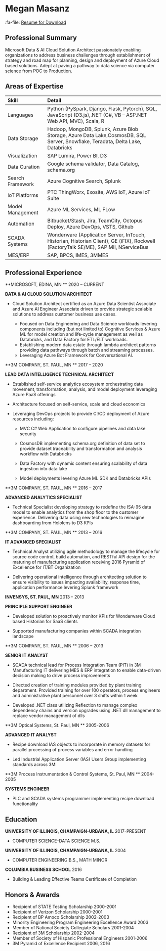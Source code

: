 # Megan Masanz

:fa-file: [Resume for Download](https://github.com/megado123/resume/blob/master/MeganMasanz_2021.pdf?raw=true)

## Professional Summary

Microsoft Data & AI Cloud Solution Architect passionately enabling organizations to address business challenges through establishment of strategy and road map for planning, design and deployment of Azure Cloud based solutions.  Adept at paving a pathway to data science via computer science from POC to Production.

## Areas of Expertise  
  
|Skill| Detail|
|:-------------    |:-------------------------------------------------------------------------------------------------------------------------------------|
| Languages        | Python (PySpark, Django, Flask, Pytorch), SQL, JavaScript (D3.js),.NET (C\#, VB – ASP.NET Web API, MVC), Scala, R                             |
| Data Storage     | Hadoop, MongoDB, Splunk, Azure Blob Storage, Azure Data Lake,CosmosDB, SQL Server, Snowflake, Teradata, Delta Lake, Databricks       |
| Visualization    | SAP Lumira, Power BI, D3                                                                                                             |
| Data Curation    | Google schema validator, Data Catalog, schema.org                                                                                                              |
| Search Framework | Azure Cognitive Search, Splunk                                                                                                       |
| IoT Platforms    | PTC ThingWorx, Exosite, AWS IoT, Azure IoT Suite                                                                                     |
| Model Management | Azure ML Services, ML FLow                                                                                                                |
| Automation       | Bitbucket/Stash, Jira, TeamCity, Octopus Deploy, Azure DevOps, VSTS, Github                                                          |
| SCADA Systems    | Wonderware (Application Server, InTouch, Historian, Historian Client), GE (iFIX), Rockwell (FactoryTalk SE/ME), SAP MII, NServiceBus |
| MES/ERP          | SAP, BPCS, IMES, 3MMES                                                                                                               |  
  
  
## Professional Experience  

**MICROSOFT, EDINA, MN ** 2020 – CURRENT 

**DATA & AI CLOUD SOLUTION ARCHITECT**


-   Cloud Solution Architect certified as an Azure Data Scientist Associate and Azure AI Engineer Associate 
	driven to provide strategic scalable solutions to address customer business use cases.

    -   Focused on Data Engineering and Data Science workloads levering components including (but not limited to) 
		Cognitive Services & Azure ML for model creation and life-cycle management as well as Databricks, and Data Factory for ETL/ELT workloads.  
    -   Establishing modern data estate through lambda architect patterns providing data pathways through batch and streaming processes.  
    -   Leveraging Azure Bot Framework for Conversational AI.
  

**3M COMPANY, ST. PAUL, MN ** 2017 – 2020 

**LEAD DATA INTELLIGENCE TECHNICAL ARCHITECT**

-   Established self-service analytics ecosystem orchestrating data movement,
    transformation, analysis, and model deployment leveraging Azure PaaS
    offerings

-   Architecture focused on self-service, scale and cloud economics

-   Leveraging DevOps projects to provide CI/CD deployment of Azure resources
    including:

    -   MVC C# Web Application to configure pipelines and data lake security

    -   CosmosDB implementing schema.org definition of data set to provide
        dataset traceability and transformation and analysis workflow with
        Databricks

    -   Data Factory with dynamic content ensuring scalability of data ingestion
        into data lake

    -   Model deployments levering Azure ML SDK and Databricks APIs

**3M COMPANY, ST. PAUL, MN ** 2016 – 2017

**ADVANCED ANALYTICS SPECIALIST**

-   Technical Specialist developing strategy to redefine the ISA-95 data model
    to enable analytics from the shop floor to the customer experience.
    Delivering data using new technologies to reimagine dashboarding from
    Hololens to D3 KPIs

**3M COMPANY, ST. PAUL, MN ** 2013 – 2016

**IT ADVANCED SPECIALIST**

-   Technical Analyst utilizing agile methodology to manage the lifecycle for
    source code control, build automation, and RESTful API design for the
    maturing of manufacturing application receiving 2016 Pyramid of Excellence
    for IT/BT Organization

-   Delivering operational intelligence through architecting solution to ensure
    visibility to issues impacting availability, response time, application
    performance levering Splunk framework

**INVENSYS, ST. PAUL, MN** 2013 – 2013

**PRINCIPLE SUPPORT ENGINEER**

-   Developed solution to proactively monitor KPIs for Wonderware Cloud based
    Historian for SaaS clients

-   Supported manufacturing companies within SCADA integration landscape

**3M COMPANY, ST. PAUL, MN ** 2006 – 2013

**SENIOR IT ANALYST**

-   SCADA technical lead for Process Integration Team (PIT) in 3M Manufacturing
    IT delivering MES & ERP integration to enable data-driven decision making to
    drive process improvements

-   Directed creation of training modules provided by plant training department.
    Provided training for over 100 operators, process engineers and
    administrative plant personnel over 3 shifts within 1 week

-   Developed .NET class utilizing Reflection to manage complex dependency
    chains and version upgrades using .NET dll management to replace vendor
    management of dlls

**3M Optical Systems, St. Paul, MN ** 2005-2006

**ADVANCED IT ANALYST**


-   Recipe download IAS objects to incorporate in memory datasets for parallel
    processing of process variables and error handling

-   Led Industrial Application Server (IAS) Users Group implementing standards
    across 3M

**3M Process Instrumentation & Control Systems, St. Paul, MN ** 2004-2005

**SYSTEMS ENGINEER**

-   PLC and SCADA systems programmer implementing recipe download functionality

## Education

**UNIVERSITY OF ILLINOIS, CHAMPAIGN-URBANA, IL** 2017-PRESENT
 
- COMPUTER SCIENCE-DATA SCIENCE M.S.  
  

**UNIVERSITY OF ILLINOIS, CHAMPAIGN-URBANA, IL** 2004  
  

- COMPUTER ENGINEERING B.S., MATH MINOR  
  

**COLUMBIA BUSINESS SCHOOL** 2016

- Building & Leading Effective Teams Certificate of Completion

## Honors & Awards

- Recipient of STATE Testing Scholarship 2000-2001
- Recipient of Verizon Scholarship 2000-2001
- Recipient of BP Amoco Scholarship 2002-2003
- Minority Engineering Program Engineering Excellence Award 2003
- Member of National Society Collegiate Scholars 2001-2004
- Recipient of 3M Scholarship 2002-2004
- Member of Society of Hispanic Professional Engineers 2001-2006
- 3M Pyramid of Excellence Recipient 2006, 2016
